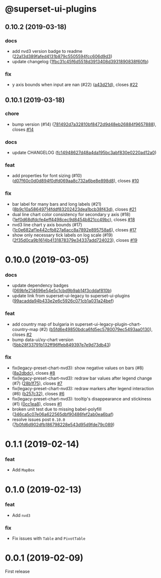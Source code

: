# @superset-ui-plugins

## 0.10.2 (2019-03-18)

### docs

* add nvd3 version badge to readme ([22a13d389fafed4131b879c5505594fcc606d9d3](https://github.com/apache-superset/superset-ui-plugins/commit/22a13d389fafed4131b879c5505594fcc606d9d3))
* update changelog ([1fbc31c45f6d5518d3913408d3931890838f60fb](https://github.com/apache-superset/superset-ui-plugins/commit/1fbc31c45f6d5518d3913408d3931890838f60fb))

### fix

* y axis bounds when input are nan (#22) ([a43d21d](https://github.com/apache-superset/superset-ui-plugins/commit/a43d21d)), closes [#22](https://github.com/apache-superset/superset-ui-plugins/issues/22)

## 0.10.1 (2019-03-18)

### chore

* bump version (#14) ([781492d7a32810bf8472d9d48eb26884f9657888](https://github.com/apache-superset/superset-ui-plugins/commit/781492d7a32810bf8472d9d48eb26884f9657888)), closes [#14](https://github.com/apache-superset/superset-ui-plugins/issues/14)

### docs

* update CHANGELOG ([fc14948627d48a4da195bc3abf830e0220ad12a0](https://github.com/apache-superset/superset-ui-plugins/commit/fc14948627d48a4da195bc3abf830e0220ad12a0))

### feat

* add properties for font sizing (#10) ([d07f60c0d0d894f0dfd069aa8c732a6be8e898d8](https://github.com/apache-superset/superset-ui-plugins/commit/d07f60c0d0d894f0dfd069aa8c732a6be8e898d8)), closes [#10](https://github.com/apache-superset/superset-ui-plugins/issues/10)

### fix

* bar label for many bars and long labels (#21) ([8b9c10a58649714fddf83202423dea1bcb38f43d](https://github.com/apache-superset/superset-ui-plugins/commit/8b9c10a58649714fddf83202423dea1bcb38f43d)), closes [#21](https://github.com/apache-superset/superset-ui-plugins/issues/21)
* dual line chart color consistency for secondary y axis (#18) ([1ef0d68dfdcfe4eff4498cec9d8454b821cc49bc](https://github.com/apache-superset/superset-ui-plugins/commit/1ef0d68dfdcfe4eff4498cec9d8454b821cc49bc)), closes [#18](https://github.com/apache-superset/superset-ui-plugins/issues/18)
* nvd3 line chart y axis bounds (#17) ([1c0e682af1e442cfb827a6acc8a7892e895758a6](https://github.com/apache-superset/superset-ui-plugins/commit/1c0e682af1e442cfb827a6acc8a7892e895758a6)), closes [#17](https://github.com/apache-superset/superset-ui-plugins/issues/17)
* show only necessary tick labels on log scale (#19) ([2f35d0ca9b1614b4131878379e34337add724023](https://github.com/apache-superset/superset-ui-plugins/commit/2f35d0ca9b1614b4131878379e34337add724023)), closes [#19](https://github.com/apache-superset/superset-ui-plugins/issues/19)

# 0.10.0 (2019-03-05)

### docs

* update dependency badges ([069bfe214696e54e5c1cbd9b9ab14f3cddaf810b](https://github.com/apache-superset/superset-ui-plugins/commit/069bfe214696e54e5c1cbd9b9ab14f3cddaf810b))
* update link from superset-ui-legacy to superset-ui-plugins ([99acadda94b433e2e6c5926c071cb1a031a24bef](https://github.com/apache-superset/superset-ui-plugins/commit/99acadda94b433e2e6c5926c071cb1a031a24bef))

### feat

* add country map of bulgaria in superset-ui-legacy-plugin-chart-country-map (#2) ([b5fd6e49850bdca6fd5ec5780079ec5493aa0130](https://github.com/apache-superset/superset-ui-plugins/commit/b5fd6e49850bdca6fd5ec5780079ec5493aa0130)), closes [#2](https://github.com/apache-superset/superset-ui-plugins/issues/2)
* bump data-ui/xy-chart version ([5bb28f33791b132ff96ffeb849397e7e9d73db43](https://github.com/apache-superset/superset-ui-plugins/commit/5bb28f33791b132ff96ffeb849397e7e9d73db43))

### fix

* fix(legacy-preset-chart-nvd3): show negative values on bars (#8) ([8a2dbdc](https://github.com/apache-superset/superset-ui-plugins/commit/8a2dbdc)), closes [#8](https://github.com/apache-superset/superset-ui-plugins/issues/8)
* fix(legacy-preset-chart-nvd3): redraw bar values after legend change (#7) ([28b1f75](https://github.com/apache-superset/superset-ui-plugins/commit/28b1f75)), closes [#7](https://github.com/apache-superset/superset-ui-plugins/issues/7)
* fix(legacy-preset-chart-nvd3): redraw markers after legend interaction (#6) ([b257c32](https://github.com/apache-superset/superset-ui-plugins/commit/b257c32)), closes [#6](https://github.com/apache-superset/superset-ui-plugins/issues/6)
* fix(legacy-preset-chart-nvd3): tooltip's disappearance and stickiness (#1) ([0cc1ea8](https://github.com/apache-superset/superset-ui-plugins/commit/0cc1ea8)), closes [#1](https://github.com/apache-superset/superset-ui-plugins/issues/1)
* broken unit test due to missing babel-polyfill ([346ca5c07e06a622565dbf90486fef2ab0ea6baf](https://github.com/apache-superset/superset-ui-plugins/commit/346ca5c07e06a622565dbf90486fef2ab0ea6baf))
* resolve issues post `0.10.0` ([7b0fd6d902dfb186798228e543d95d9fde79c089](https://github.com/apache-superset/superset-ui-plugins/commit/7b0fd6d902dfb186798228e543d95d9fde79c089))

# 0.1.1 (2019-02-14)

### feat

- Add `MapBox`

# 0.1.0 (2019-02-13)

### feat

- Add `nvd3`

### fix

- Fix issues with `Table` and `PivotTable`

# 0.0.1 (2019-02-09)

First release
